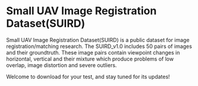 # Small UAV Image Registration Dataset(SUIRD)
Small UAV Image Registration Dataset(SUIRD) is a public dataset for image registration/matching research. The SUIRD_v1.0 includes 50 pairs of images and their groundtruth. These image pairs contain viewpoint changes in horizontal, vertical and their mixture which produce problems of low overlap, image distortion and severe outliers. 

Welcome to download for your test, and stay tuned for its updates!
